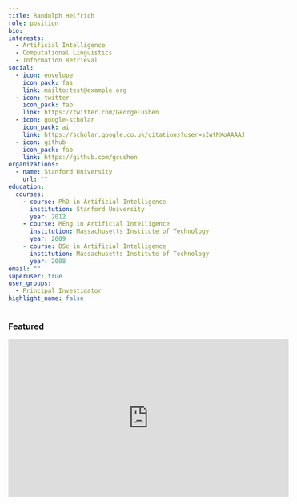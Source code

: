 ```yaml
---
title: Randolph Helfrich
role: position
bio:
interests:
  - Artificial Intelligence
  - Computational Linguistics
  - Information Retrieval
social:
  - icon: envelope
    icon_pack: fas
    link: mailto:test@example.org
  - icon: twitter
    icon_pack: fab
    link: https://twitter.com/GeorgeCushen
  - icon: google-scholar
    icon_pack: ai
    link: https://scholar.google.co.uk/citations?user=sIwtMXoAAAAJ
  - icon: github
    icon_pack: fab
    link: https://github.com/gcushen
organizations:
  - name: Stanford University
    url: ""
education:
  courses:
    - course: PhD in Artificial Intelligence
      institution: Stanford University
      year: 2012
    - course: MEng in Artificial Intelligence
      institution: Massachusetts Institute of Technology
      year: 2009
    - course: BSc in Artificial Intelligence
      institution: Massachusetts Institute of Technology
      year: 2008
email: ""
superuser: true
user_groups:
  - Principal Investigator
highlight_name: false
---
```

### Featured
<iframe width="560" height="315" src="https://www.youtube.com/embed/Qb3cnAYtFhg" title="YouTube video player" frameborder="0" allow="accelerometer; autoplay; clipboard-write; encrypted-media; gyroscope; picture-in-picture" allowfullscreen></iframe>
